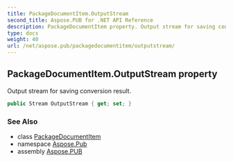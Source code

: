 ```yaml
---
title: PackageDocumentItem.OutputStream
second_title: Aspose.PUB for .NET API Reference
description: PackageDocumentItem property. Output stream for saving conversion result
type: docs
weight: 40
url: /net/aspose.pub/packagedocumentitem/outputstream/
---
```

## PackageDocumentItem.OutputStream property

Output stream for saving conversion result.

```csharp
public Stream OutputStream { get; set; }
```

### See Also

* class [PackageDocumentItem](../)
* namespace [Aspose.Pub](../../packagedocumentitem/)
* assembly [Aspose.PUB](../../../)



